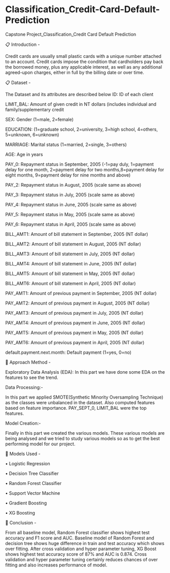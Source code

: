 # Classification_Credit-Card-Default-Prediction
Capstone Project_Classification_Credit Card Default Prediction

📋 Introduction -

Credit cards are usually small plastic cards with a unique number attached to an account. Credit cards impose the condition that cardholders pay back the borrowed money, plus any applicable interest, as well as any additional agreed-upon charges, either in full by the billing date or over time.

📋 Dataset -

The Dataset and its attributes are described below
ID: ID of each client

LIMIT_BAL: Amount of given credit in NT dollars (includes individual and family/supplementary credit

SEX: Gender (1=male, 2=female)

EDUCATION: (1=graduate school, 2=university, 3=high school, 4=others, 5=unknown, 6=unknown)

MARRIAGE: Marital status (1=married, 2=single, 3=others)

AGE: Age in years

PAY_0: Repayment status in September, 2005 (-1=pay duly, 1=payment delay for one month, 2=payment delay for two months,8=payment delay for eight months, 9=payment delay for nine months and above)

PAY_2: Repayment status in August, 2005 (scale same as above)

PAY_3: Repayment status in July, 2005 (scale same as above)

PAY_4: Repayment status in June, 2005 (scale same as above)

PAY_5: Repayment status in May, 2005 (scale same as above)

PAY_6: Repayment status in April, 2005 (scale same as above)

BILL_AMT1: Amount of bill statement in September, 2005 (NT dollar)

BILL_AMT2: Amount of bill statement in August, 2005 (NT dollar)

BILL_AMT3: Amount of bill statement in July, 2005 (NT dollar)

BILL_AMT4: Amount of bill statement in June, 2005 (NT dollar)

BILL_AMT5: Amount of bill statement in May, 2005 (NT dollar)

BILL_AMT6: Amount of bill statement in April, 2005 (NT dollar)

PAY_AMT1: Amount of previous payment in September, 2005 (NT dollar)

PAY_AMT2: Amount of previous payment in August, 2005 (NT dollar)

PAY_AMT3: Amount of previous payment in July, 2005 (NT dollar)

PAY_AMT4: Amount of previous payment in June, 2005 (NT dollar)

PAY_AMT5: Amount of previous payment in May, 2005 (NT dollar)

PAY_AMT6: Amount of previous payment in April, 2005 (NT dollar)

default.payment.next.month: Default payment (1=yes, 0=no)

💾 Approach Method -

Exploratory Data Analysis (EDA): In this part we have done some EDA on the features to see the trend.

Data Processing:-

In this part we applied SMOTE(Synthetic Minority Oversampling Technique) as the classes were unbalanced in the dataset. Also computed features based on feature importance. PAY_SEPT_0, LIMIT_BAL were the top features.

Model Creation:-

Finally in this part we created the various models. These various models are being analysed and we tried to study various models so as to get the best performing model for our project.

💾 Models Used -

• Logistic Regression

• Decision Tree Classifier

• Random Forest Classifier

• Support Vector Machine

• Gradient Boosting

• XG Boosting

💾 Conclusion -

From all baseline model, Random Forest classifier shows highest test accuracy and F1 score and AUC. Baseline model of Random Forest and decision tree shows huge difference in train and test accuracy which shows over fitting. After cross validation and hyper parameter tuning, XG Boost shows highest test accuracy score of 87% and AUC is 0.874. Cross validation and hyper parameter tuning certainly reduces chances of over fitting and also increases performance of model.





















